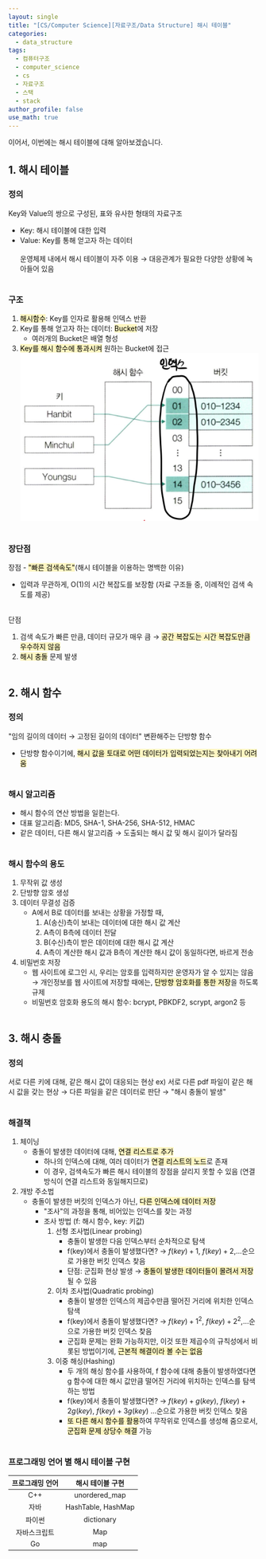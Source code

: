 ```yaml
---
layout: single
title: "[CS/Computer Science][자료구조/Data Structure] 해시 테이블"
categories:
  - data_structure
tags:
  - 컴퓨터구조
  - computer_science
  - cs
  - 자료구조
  - 스택
  - stack
author_profile: false
use_math: true
---
```

이어서, 이번에는 해시 테이블에 대해 알아보겠습니다.

## 1. 해시 테이블
### 정의
Key와 Value의 쌍으로 구성된, 표와 유사한 형태의 자료구조
- Key: 해시 테이블에 대한 입력
- Value: Key를 통해 얻고자 하는 데이터<br><br>
운영체제 내에서 해시 테이블이 자주 이용 → 대응관계가 필요한 다양한 상황에 녹아들어 있음<br><br>

### 구조
 1. <mark style="background: #FFF3A3A6;">해시함수</mark>: Key를 인자로 활용해 인덱스 반환
 2. Key를 통해 얻고자 하는 데이터: <mark style="background: #FFF3A3A6;">Bucket</mark>에 저장
	 - 여러개의 Bucket은 배열 형성
3. <mark style="background: #FFF3A3A6;">Key를 해시 함수에 통과시켜</mark> 원하는 Bucket에 접근
![image1](images/2025-03-20-cs_basic-4_5/image1.png)<br><br>

### 장단점
장점 - <mark style="background: #FFF3A3A6;">"빠른 검색속도"</mark>(해시 테이블을 이용하는 명백한 이유)
- 입력과 무관하게, O(1)의 시간 복잡도를 보장함 (자료 구조들 중, 이례적인 검색 속도를 제공)<br><br>

단점
1. 검색 속도가 빠른 만큼, 데이터 규모가 매우 큼 → <mark style="background: #FFF3A3A6;">공간 복잡도는 시간 복잡도만큼 우수하지 않음</mark>
2. <mark style="background: #FFF3A3A6;">해시 충돌</mark> 문제 발생<br><br>

## 2. 해시 함수
### 정의
"임의 길이의 데이터 → 고정된 길이의 데이터" 변환해주는 단방향 함수
- 단방향 함수이기에, <mark style="background: #FFF3A3A6;">해시 값을 토대로 어떤 데이터가 입력되었는지는 찾아내기 어려움</mark><br><br>

### 해시 알고리즘
- 해시 함수의 연산 방법을 일컫는다.
- 대표 알고리즘: MD5, SHA-1, SHA-256, SHA-512, HMAC
- 같은 데이터, 다른 해시 알고리즘 → 도출되는 해시 값 및 해시 길이가 달라짐<br><br>
### 해시 함수의 용도
1. 무작위 값 생성
2. 단방향 암호 생성
3. 데이터 무결성 검증
	- A에서 B로 데이터를 보내는 상황을 가정할 때,
		1. A(송신)측이 보내는 데이터에 대한 해시 값 계산
		2. A측이 B측에 데이터 전달
		3. B(수신)측이 받은 데이터에 대한 해시 값 계산
		4. A측이 계산한 해시 값과 B측이 계산한 해시 값이 동일하다면, 바르게 전송
4. 비밀번호 저장
	- 웹 사이트에 로그인 시, 우리는 암호를 입력하지만 운영자가 알 수 있지는 않음 → 개인정보를 웹 사이트에 저장할 때에는, <mark style="background: #FFF3A3A6;">단방향 암호화를 통한 저장</mark>을 하도록 규제
	- 비밀번호 암호화 용도의 해시 함수: bcrypt, PBKDF2, scrypt, argon2 등<br><br>

## 3. 해시 충돌
### 정의
서로 다른 키에 대해, 같은 해시 값이 대응되는 현상
ex) 서로 다른 pdf 파일이 같은 해시 값을 갖는 현상 → 다른 파일을 같은 데이터로 판단 → "해시 충돌이 발생"<br><br>
### 해결책
1. 체이닝
	- 충돌이 발생한 데이터에 대해, <mark style="background: #FFF3A3A6;">연결 리스트로 추가</mark>
		- 하나의 인덱스에 대해, 여러 데이터가 <mark style="background: #FFF3A3A6;">연결 리스트의 노드</mark>로 존재
		- 이 경우, 검색속도가 빠른 해시 테이블의 장점을 살리지 못할 수 있음 (연결 방식이 연결 리스트와 동일해지므로)
2. 개방 주소법
	- 충돌이 발생한 버킷의 인덱스가 아닌, <mark style="background: #FFF3A3A6;">다른 인덱스에 데이터 저장</mark>
		- "조사"의 과정을 통해, 비어있는 인덱스를 찾는 과정
		- 조사 방법 (f: 해시 함수, key: 키값)
			1. 선형 조사법(Linear probing)
				- 충돌이 발생한 다음 인덱스부터 순차적으로 탐색
				- f(key)에서 충돌이 발생했다면? 
					→ $f(key)+1$, $f(key)+2$,...순으로 가용한 버킷 인덱스 찾음
				- 단점: 군집화 현상 발생 → <mark style="background: #FFF3A3A6;">충돌이 발생한 데이터들이 몰려서 저장</mark>될 수 있음
			2. 이차 조사법(Quadratic probing)
				- 충돌이 발생한 인덱스의 제곱수만큼 떨어진 거리에 위치한 인덱스 탐색
				- f(key)에서 충돌이 발생했다면? 
					→ $f(key)+1^2$, $f(key)+2^2$,...순으로 가용한 버킷 인덱스 찾음
				- 군집화 문제는 완화 가능하지만, 이것 또한 제곱수의 규칙성에서 비롯된 방법이기에, <mark style="background: #FFF3A3A6;">근본적 해결이라 볼 수는 없음</mark>
			3. 이중 해싱(Hashing)
				- 두 개의 해싱 함수를 사용하여, f 함수에 대해 충돌이 발생하였다면 g 함수에 대한 해시 값만큼 떨어진 거리에 위치하는 인덱스를 탐색하는 방법
				- f(key)에서 충돌이 발생했다면? 
					→ $f(key)+g(key)$, $f(key)+2g(key)$, $f(key)+3g(key)$ ...순으로 가용한 버킷 인덱스 찾음
				- <mark style="background: #FFF3A3A6;">또 다른 해시 함수를 활용</mark>하여 무작위로 인덱스를 생성해 줌으로서, <mark style="background: #FFF3A3A6;">군집화 문제 상당수 해결</mark> 가능<br><br>

### 프로그래밍 언어 별 해시 테이블 구현

| 프로그래밍 언어 |     해시 테이블 구현      |
| :------: | :----------------: |
|   C++    |   unordered_map    |
|    자바    | HashTable, HashMap |
|   파이썬    |     dictionary     |
|  자바스크립트  |        Map         |
|    Go    |        map         |
